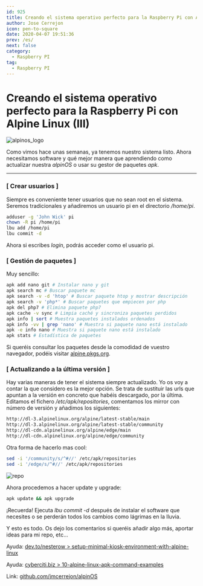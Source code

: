 ```yaml
---
id: 925
title: Creando el sistema operativo perfecto para la Raspberry Pi con Alpine Linux (III)
author: Jose Cerrejon
icon: pen-to-square
date: 2020-04-07 19:51:36
prev: /es/
next: false
category:
  - Raspberry PI
tag:
  - Raspberry PI
---
```


# Creando el sistema operativo perfecto para la Raspberry Pi con Alpine Linux (III)

![alpinos_logo](/images/2020/02/alpinos_logo.png)

Como vimos hace unas semanas, ya tenemos nuestro sistema listo. Ahora necesitamos software y qué mejor manera que aprendiendo como actualizar nuestra *alpinOS* o usar su gestor de paquetes *apk*.

- - -
###  [ Crear usuarios ]

Siempre es conveniente tener usuarios que no sean root en el sistema. Seremos tradicionales y añadiremos un usuario pi en el directorio */home/pi*.

```bash
adduser -g 'John Wick' pi
chown -R pi /home/pi
lbu add /home/pi
lbu commit -d
```

Ahora si escribes *login*, podrás acceder como el usuario pi.

###  [ Gestión de paquetes ]

Muy sencillo:

```bash
apk add nano git # Instalar nano y git
apk search mc # Buscar paquete mc
apk search -v -d 'htop' # Buscar paquete htop y mostrar descripción
apk search -v 'php*' # Buscar paquetes que empiecen por php
apk del php7 # Elimina paquete php7
apk cache -v sync # Limpia caché y sincroniza paquetes perdidos
apk info | sort # Muestra paquetes instalados ordenados
apk info -vv | grep 'nano' # Muestra si paquete nano está instalado
apk -e info nano # Muestra si paquete nano está instalado
apk stats # Estadística de paquetes
```

Si queréis consultar los paquetes desde la comodidad de vuestro navegador, podéis visitar [alpine.pkgs.org](https://alpine.pkgs.org/).

###  [ Actualizando a la última versión ]

Hay varias maneras de tener el sistema siempre actualizado. Yo os voy a contar la que considero es la mejor opción. Se trata de sustituir las urls que apuntan a la versión en concreto que habéis descargado, por la última. Editamos el fichero */etc/apk/repositories*, comentamos los mirror con número de versión y añadimos los siguientes:

```bash
http://dl-3.alpinelinux.org/alpine/latest-stable/main
http://dl-3.alpinelinux.org/alpine/latest-stable/community
http://dl-cdn.alpinelinux.org/alpine/edge/main
http://dl-cdn.alpinelinux.org/alpine/edge/community
```

Otra forma de hacerlo mas cool:

```bash
sed -i '/community/s/^#//' /etc/apk/repositories
sed -i '/edge/s/^#//' /etc/apk/repositories
```

![repo](/images/2020/04/repositories-alpine.png)

Ahora procedemos a hacer update y upgrade:

```bash
apk update && apk upgrade
```

¡Recuerda! Ejecuta *lbu commit -d* después de instalar el software que necesites o se perderán todos los cambios como lágrimas en la lluvia.

Y esto es todo. Os dejo los comentarios si queréis añadir algo más, aportar ideas para mi repo, etc...

Ayuda: [dev.to/nesterow > setup-minimal-kiosk-environment-with-alpine-linux](https://dev.to/nesterow/setup-minimal-kiosk-environment-with-alpine-linux-27b)

Ayuda: [cyberciti.biz > 10-alpine-linux-apk-command-examples](https://www.cyberciti.biz/faq/10-alpine-linux-apk-command-examples/)

Link: [github.com/jmcerrejon/alpinOS](https://github.com/jmcerrejon/alpinOS)